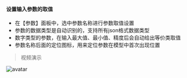 #### 设置输入参数的取值
- 在【参数】面板中，选中参数名称进行参数取值设置
- 参数的数据类型是自动识别的，支持所有json格式数据类型
- 数字类型的参数，在输入最大值、最小值、精度后会自动给出等价类取值
- 参数名称后面的定位图标，用来定位参数在模型中首次出现位置

> 视频演示

![avatar](http://autotcg.kiyun.com/mov/params.gif)